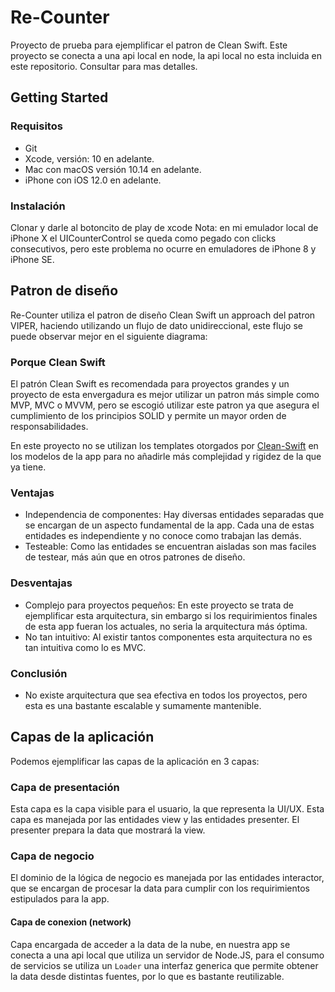 #  Re-Counter

Proyecto de prueba para ejemplificar el patron de Clean Swift.  Este proyecto se conecta a una api local en node, la api local no esta incluida en este repositorio. Consultar para mas detalles.

## Getting Started

### Requisitos
- Git
- Xcode, versión: 10 en adelante.
- Mac con macOS versión 10.14 en adelante.
- iPhone con iOS 12.0 en adelante.

### Instalación
Clonar y darle al botoncito de play de xcode
Nota: en mi emulador local de iPhone X el UICounterControl se queda como pegado con clicks consecutivos, pero este problema no ocurre en emuladores de iPhone 8 y iPhone SE.

## Patron de diseño

Re-Counter utiliza el patron de diseño Clean Swift un approach del patron VIPER, haciendo utilizando un flujo de dato unidireccional, este flujo se puede observar mejor en el siguiente diagrama:

[](https://hackernoon.com/hn-images/1*QV4nxWPd_sbGhoWO-X7PfQ.png)


### Porque Clean Swift

El patrón Clean Swift es recomendada para proyectos grandes y un proyecto de esta envergadura es mejor utilizar un patron más simple como MVP, MVC o MVVM, pero se escogió utilizar este patron ya que asegura el cumplimiento de los principios SOLID y permite un mayor orden de responsabilidades.
 
 En este proyecto no se utilizan los templates otorgados por [Clean-Swift](https://clean-swift.com/) en los modelos de la app para no añadirle más complejidad y rigidez de la que ya tiene. 

### Ventajas

- Independencia de componentes: Hay diversas entidades separadas que se encargan de un aspecto fundamental de la app. Cada una de estas entidades es independiente y no conoce como trabajan las demás.
- Testeable: Como las entidades se encuentran aisladas son mas faciles de testear, más aún que en otros patrones de diseño.

### Desventajas
- Complejo para proyectos pequeños: En este proyecto se trata de ejemplificar esta arquitectura, sin embargo si los requirimientos finales de esta app fueran los actuales, no seria la arquitectura más óptima.
- No tan intuitivo: Al existir tantos componentes esta arquitectura no es tan intuitiva como lo es MVC.

### Conclusión
- No existe arquitectura que sea efectiva en todos los proyectos, pero esta es una bastante escalable y sumamente mantenible.

## Capas de la aplicación

Podemos ejemplificar las capas de la aplicación en 3 capas:

### Capa de presentación

Esta capa es la capa visible para el usuario, la que representa la UI/UX. Esta capa es manejada por las entidades view y las entidades presenter. El presenter prepara la data que mostrará la view.

### Capa de negocio

El dominio de la lógica de negocio es manejada por las entidades interactor, que se encargan de procesar la data para cumplir con los requirimientos estipulados para la app.

#### Capa de conexion (network)

Capa encargada de acceder a la data de la nube, en nuestra app se conecta a una api local que utiliza un servidor de Node.JS, para el consumo de servicios se utiliza un `Loader` una interfaz generica que permite obtener la data desde distintas fuentes, por lo que es bastante reutilizable.

